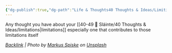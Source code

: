 ```yaml
---
{"dg-publish":true,"dg-path":"Life & Thoughts40 Thoughts & Ideas/Limiting Beliefs.md","permalink":"/life-and-thoughts40-thoughts-and-ideas/limiting-beliefs/","title":"limiting beliefs","noteIcon":"","created":"2023-07-10T13:24:34","updated":"2023-07-27T21:20:14.715-04:00"}
---
```



Any thought you have about your [[40-49 🔅 Sláinte/40 Thoughts & Ideas/limitations\|limitations]] especially one that contributes to those limitations itself

*[Backlink](https://unsplash.com/photos/dMh1A35w_BE) | Photo by [Markus Spiske](https://unsplash.com/@markusspiske?utm_source=Obsidian%20Image%20Inserter%20Plugin&utm_medium=referral) on [Unsplash](https://unsplash.com/?utm_source=Obsidian%20Image%20Inserter%20Plugin&utm_medium=referral)*
